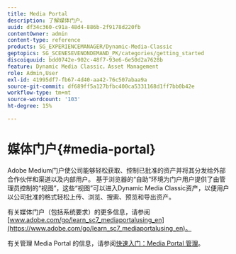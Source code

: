 ```yaml
---
title: Media Portal
description: 了解媒体门户。
uuid: df34c360-c91a-48d4-886b-2f9178d220fb
contentOwner: admin
content-type: reference
products: SG_EXPERIENCEMANAGER/Dynamic-Media-Classic
geptopics: SG_SCENESEVENONDEMAND_PK/categories/getting_started
discoiquuid: bdd0742e-902c-48f7-93e6-6e50d2a7628b
feature: Dynamic Media Classic，Asset Management
role: Admin,User
exl-id: 41995df7-fb67-4d40-aa42-76c507abaa9a
source-git-commit: df689ff5a127bfbc400ca5331168d1ff7bb0b42e
workflow-type: tm+mt
source-wordcount: '103'
ht-degree: 15%

---
```


# 媒体门户{#media-portal}

Adobe Medium门户使公司能够轻松获取、控制已批准的资产并将其分发给外部合作伙伴和渠道以及内部用户。 基于浏览器的“自助”环境为门户用户提供了由管理员控制的“视图”，这些“视图”可以进入Dynamic Media Classic资产，以便用户以公司批准的格式轻松上传、浏览、搜索、预览和导出资产。

有关媒体门户（包括系统要求）的更多信息，请参阅[www.adobe.com/go/learn_sc7_mediaportalusing_en](https://www.adobe.com/go/learn_sc7_mediaportalusing_en)。

有关管理 Media Portal 的信息，请参阅[快速入门：Media Portal 管理](quick-start-media-portal-administration.md#quick_start_media_portal_administration)。

